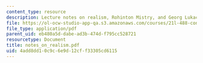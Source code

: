 ```yaml
---
content_type: resource
description: Lecture notes on realism, Rohinton Mistry, and Georg Lukacs.
file: https://ol-ocw-studio-app-qa.s3.amazonaws.com/courses/21l-488-contemporary-literature-literature-development-and-human-rights-spring-2008/4add8dd10c9c6e9d12cff33305cd6115_notes_on_realism.pdf
file_type: application/pdf
parent_uid: eb480a5d-dabe-ad3b-474d-f795cc528721
resourcetype: Document
title: notes_on_realism.pdf
uid: 4add8dd1-0c9c-6e9d-12cf-f33305cd6115
---
```

